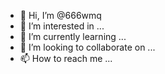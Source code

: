 - 👋 Hi, I’m @666wmq
- 👀 I’m interested in ...
- 🌱 I’m currently learning ...
- 💞️ I’m looking to collaborate on ...
- 📫 How to reach me ...

<!---
666wmq/666wmq is a ✨ special ✨ repository because its `README.md` (this file) appears on your GitHub profile.
You can click the Preview link to take a look at your changes.
--->
